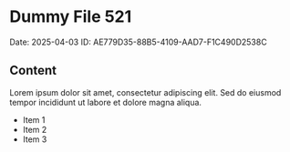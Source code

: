 # Dummy File 521

Date: 2025-04-03
ID: AE779D35-88B5-4109-AAD7-F1C490D2538C

## Content

Lorem ipsum dolor sit amet, consectetur adipiscing elit.
Sed do eiusmod tempor incididunt ut labore et dolore magna aliqua.

* Item 1
* Item 2
* Item 3

